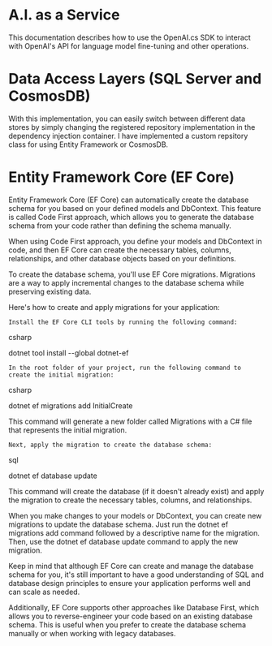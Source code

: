 # A.I. as a Service

This documentation describes how to use the OpenAI.cs SDK to interact with OpenAI's API for language model fine-tuning and other operations.

# Data Access Layers (SQL Server and CosmosDB)
With this implementation, you can easily switch between different data stores by simply changing the registered repository implementation in the dependency injection container.
I have implemented a custom repsitory class for using Entity Framework or CosmosDB.

# Entity Framework Core (EF Core)

Entity Framework Core (EF Core) can automatically create the database schema for you based on your defined models and DbContext. This feature is called Code First approach, which allows you to generate the database schema from your code rather than defining the schema manually.

When using Code First approach, you define your models and DbContext in code, and then EF Core can create the necessary tables, columns, relationships, and other database objects based on your definitions.

To create the database schema, you'll use EF Core migrations. Migrations are a way to apply incremental changes to the database schema while preserving existing data.

Here's how to create and apply migrations for your application:

    Install the EF Core CLI tools by running the following command:

csharp

dotnet tool install --global dotnet-ef

    In the root folder of your project, run the following command to create the initial migration:

csharp

dotnet ef migrations add InitialCreate

This command will generate a new folder called Migrations with a C# file that represents the initial migration.

    Next, apply the migration to create the database schema:

sql

dotnet ef database update

This command will create the database (if it doesn't already exist) and apply the migration to create the necessary tables, columns, and relationships.

When you make changes to your models or DbContext, you can create new migrations to update the database schema. Just run the dotnet ef migrations add command followed by a descriptive name for the migration. Then, use the dotnet ef database update command to apply the new migration.

Keep in mind that although EF Core can create and manage the database schema for you, it's still important to have a good understanding of SQL and database design principles to ensure your application performs well and can scale as needed.

Additionally, EF Core supports other approaches like Database First, which allows you to reverse-engineer your code based on an existing database schema. This is useful when you prefer to create the database schema manually or when working with legacy databases.